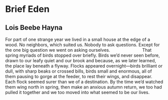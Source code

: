 # Brief Eden
## Lois Beebe Hayna
For part of one strange year we lived
in a small house at the edge of a wood.
No neighbors, which suited us. Nobody
to ask questions. Except
for the one big question we went on
asking ourselves.
                         That spring
myriads of birds stopped over
briefly. Birds we’d never seen before, drawn
to our leafy quiet and our brook and because,
as we later learned, the place lay beneath
a flyway. Flocks appeared overnight—birds
brilliant or dull, with sharp beaks
or crossed bills, birds small
and enormous, all of them pausing
to gorge at the feeder, to rest their wings,
and disappear. Each flock seemed surer than we
of a destination. By the time we’d watched them
wing north in spring, then make
an anxious autumn return,
we too had pulled it together and we too moved
into what seemed to be our lives.
